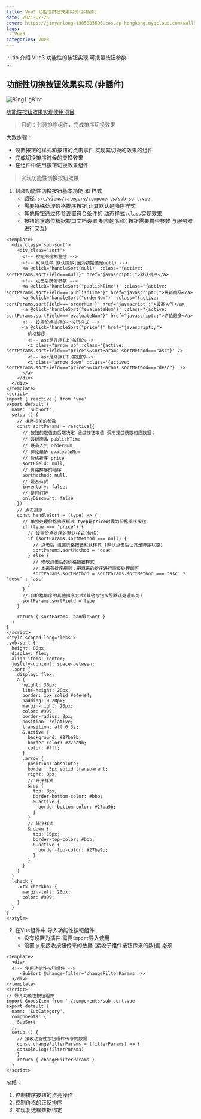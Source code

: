 ```yaml
---
title: Vue3 功能性按钮效果实现(非插件)
date: 2021-07-25
cover: https://jinyanlong-1305883696.cos.ap-hongkong.myqcloud.com/wallhaven-pkw6y3.jpg
tags:
 - Vue3
categories: Vue3
---
```


::: tip 介绍
Vue3 功能性的按钮实现 可携带按钮参数 <br>
:::

<!-- more -->

## 功能性切换按钮效果实现 (非插件)

![81ng1-g81nt](https://i.loli.net/2021/07/26/bMyRpiS4e19uG5U.gif)

[功能性按钮效果实现使用项目](https://gitee.com/liu_kaili/Vue_little_rabbit_fresh)

> 目的：封装排序组件，完成排序切换效果

大致步骤：

- 设置按钮的样式和按钮的点击事件 实现其切换的效果的组件
- 完成切换排序时候的交换效果
- 在组件中使用按钮切换效果组件

> 实现功能性切换按钮效果

1. 封装功能性切换按钮基本功能 和 样式
   * 路径: `src/views/category/components/sub-sort.vue`
   * 需要特殊处理价格排序按钮 让其默认是降序样式
   * 其他按钮通过传参设置符合条件的 动态样式`:class`实现效果
   * 按钮的状态位根据接口文档设置 相应的名称( 按钮需要携带参数 与服务器进行交互)

```vue
<template>
  <div class='sub-sort'>
    <div class="sort">
      <!-- 按钮的控制监控 -->
      <!-- 默认选中 默认排序(因为初始值是null) -->
      <a @click='handleSort(null)' :class="{active: sortParams.sortField===null}" href="javascript:;">默认排序</a>
      <!-- 点击后携带参数 -->
      <a @click='handleSort("publishTime")' :class="{active: sortParams.sortField==='publishTime'}" href="javascript:;">最新商品</a>
      <a @click='handleSort("orderNum")' :class="{active: sortParams.sortField==='orderNum'}" href="javascript:;">最高人气</a>
      <a @click='handleSort("evaluateNum")' :class="{active: sortParams.sortField==='evaluateNum'}" href="javascript:;">评论最多</a>
      <!-- 设置价格排序的小按钮样式 -->
      <a @click='handleSort("price")' href="javascript:;">
        价格排序
        <!-- asc是升序(上)按钮的-->
        <i class="arrow up" :class='{active: sortParams.sortField==="price"&&sortParams.sortMethod==="asc"}' />
        <!-- asc是降序(下)按钮的-->
        <i class="arrow down" :class='{active: sortParams.sortField==="price"&&sortParams.sortMethod==="desc"}' />
      </a>
    </div>
  </div>
</template>
<script>
import { reactive } from 'vue'
export default {
  name: 'SubSort',
  setup () {
    // 排序相关的参数
    const sortParams = reactive({
      // 按钮的取值由后端决定 通过按钮取值 调用接口获取相应数据：
      // 最新商品 publishTime
      // 最高人气 orderNum
      // 评论最多 evaluateNum
      // 价格排序 price
      sortField: null,
      // 价格排序的顺序
      sortMethod: null,
      // 是否有货
      inventory: false,
      // 是否打折
      onlyDiscount: false
    })
    // 点击排序
    const handleSort = (type) => {
      // 单独处理价格排序样式 tyep是price时候为价格排序按钮
      if (type === 'price') {
        // 设置价格排序的默认样式(价格)
        if (sortParams.sortMethod === null) {
          // 点击后 设置价格按钮默认样式 (默认点击后让其是降序状态)
          sortParams.sortMethod = 'desc'
        } else {
          // 修改点击后的价格按钮样式
          // 本来有排序规则：把原来的排序进行取反处理即可
          sortParams.sortMethod = sortParams.sortMethod === 'asc' ? 'desc' : 'asc'
        }
      }
      // 非价格排序的其他排序方式(其他按钮按照默认处理即可)
      sortParams.sortField = type
    }

    return { sortParams, handleSort }
  }
}
</script>
<style scoped lang='less'>
.sub-sort {
  height: 80px;
  display: flex;
  align-items: center;
  justify-content: space-between;
  .sort {
    display: flex;
    a {
      height: 30px;
      line-height: 28px;
      border: 1px solid #e4e4e4;
      padding: 0 20px;
      margin-right: 20px;
      color: #999;
      border-radius: 2px;
      position: relative;
      transition: all 0.3s;
      &.active {
        background: #27ba9b;
        border-color: #27ba9b;
        color: #fff;
      }
      .arrow {
        position: absolute;
        border: 5px solid transparent;
        right: 8px;
        // 升序样式
        &.up {
          top: 3px;
          border-bottom-color: #bbb;
          &.active {
            border-bottom-color: #27ba9b;
          }
        }
        // 降序样式
        &.down {
          top: 15px;
          border-top-color: #bbb;
          &.active {
            border-top-color: #27ba9b;
          }
        }
      }
    }
  }
  .check {
    .xtx-checkbox {
      margin-left: 20px;
      color: #999;
    }
  }
}
</style>
```

2. 在Vue组件中 导入功能性按钮组件
   * 没有设置为插件 需要`import`导入使用
   * 设置 `@` 来接收按钮传来的数据 (接收子组件按钮传来的数据) 必须

```vue
<template>
  <div>
  <!-- 使用功能性按钮组件 -->
     <SubSort @change-filter='changeFilterParams' />
  </div>
</template>
<script>
// 导入功能性按钮组件
import GoodsItem from './components/sub-sort.vue'
export default {
  name: 'SubCategory',
  components: {
    SubSort
  },
  setup () {
    // 接收功能性按钮组件传来的数据
    const changeFilterParams = (filterParams) => {
	console.log(filterParams)
    }
    return { changeFilterParams }
  }
</script>

```

总结：

1. 控制排序按钮的点亮操作
2. 控制价格的正反排序
3. 实现复选框数据绑定